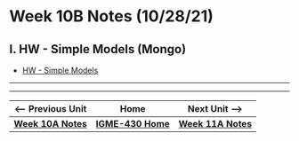 # Week 10B Notes (10/28/21)

## I. HW - Simple Models (Mongo)
- [HW - Simple Models](../hw-notes/HW-simple-models-HW.md)

<hr><hr>

| <-- Previous Unit | Home | Next Unit -->
| --- | --- | --- 
| [**Week 10A Notes**](10A.md)   |  [**IGME-430 Home**](../README.md) |  [**Week 11A Notes**](11A.md)
